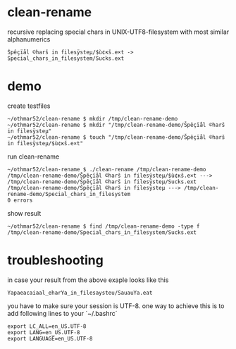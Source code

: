 # clean-rename
recursive replacing special chars in UNIX-UTF8-filesystem with most similar alphanumerics

	Špêçïål ©harš in filesÿsteμ/$ù¢κš.e×t -> Special_chars_in_filesystem/Sucks.ext

# demo	

create testfiles

	~/othmar52/clean-rename $ mkdir /tmp/clean-rename-demo
	~/othmar52/clean-rename $ mkdir "/tmp/clean-rename-demo/Špêçïål ©harš in filesÿsteμ"
	~/othmar52/clean-rename $ touch "/tmp/clean-rename-demo/Špêçïål ©harš in filesÿsteμ/$ù¢κš.e×t"
	
run clean-rename

	~/othmar52/clean-rename $ ./clean-rename /tmp/clean-rename-demo
	/tmp/clean-rename-demo/Špêçïål ©harš in filesÿsteμ/$ù¢κš.e×t ---> /tmp/clean-rename-demo/Špêçïål ©harš in filesÿsteμ/Sucks.ext
	/tmp/clean-rename-demo/Špêçïål ©harš in filesÿsteμ ---> /tmp/clean-rename-demo/Special_chars_in_filesystem
	0 errors
	
show result

	~/othmar52/clean-rename $ find /tmp/clean-rename-demo -type f
	/tmp/clean-rename-demo/Special_chars_in_filesystem/Sucks.ext

	
# troubleshooting

in case your result from the above exaple looks like this

	Yapaeacaiaal_eharYa_in_filesaysteu/SauauYa.eat

you have to make sure your session is UTF-8. one way to achieve this is to add following lines to your ´~/.bashrc´

	export LC_ALL=en_US.UTF-8
	export LANG=en_US.UTF-8
	export LANGUAGE=en_US.UTF-8

